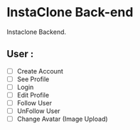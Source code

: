 # InstaClone Back-end

Instaclone Backend.

## User : 
 - [ ] Create Account
 - [ ] See Profile
 - [ ] Login
 - [ ] Edit Profile
 - [ ] Follow User
 - [ ] UnFollow User
 - [ ] Change Avatar (Image Upload)
